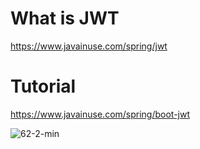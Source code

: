 # What is JWT
  https://www.javainuse.com/spring/jwt

# Tutorial
  https://www.javainuse.com/spring/boot-jwt
  
![62-2-min](https://user-images.githubusercontent.com/60578423/212824063-521f0ffe-9bc2-4e8f-937b-e331c38b42c7.jpg)

